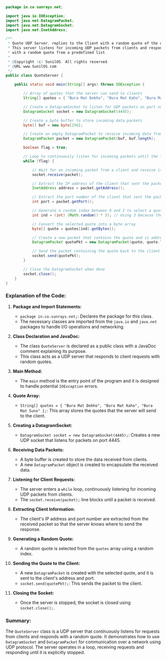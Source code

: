 ```java
package in.co.sunrays.net;

import java.io.IOException;
import java.net.DatagramPacket;
import java.net.DatagramSocket;
import java.net.InetAddress;

/**
 * Quote UDP Server, replies to the Client with a random quote of the day.
 * This server listens for incoming UDP packets from clients and responds 
 * with a random quote from a predefined list.
 * 
 * @Copyright (c) SunilOS. All rights reserved.
 * @URL www.SunilOS.com
 */
public class QuoteServer {

    public static void main(String[] args) throws IOException {

        // Array of quotes that the server can send to clients
        String[] quotes = { "Bura Mat Dekho", "Bura Mat Kaho", "Bura Mat Suno" };

        // Create a DatagramSocket to listen for UDP packets on port number 4445
        DatagramSocket socket = new DatagramSocket(4445);

        // Create a byte buffer to store incoming data packets
        byte[] buf = new byte[256];

        // Create an empty DatagramPacket to receive incoming data from clients
        DatagramPacket packet = new DatagramPacket(buf, buf.length);

        boolean flag = true;

        // Loop to continuously listen for incoming packets until the flag is set to false
        while (flag) {

            // Wait for an incoming packet from a client and receive it
            socket.receive(packet);

            // Extract the IP address of the client that sent the packet
            InetAddress address = packet.getAddress();

            // Extract the port number of the client that sent the packet
            int port = packet.getPort();

            // Generate a random index between 0 and 2 to select a quote from the array
            int ind = (int) (Math.random() * 3); // Using 3 because there are 3 quotes

            // Convert the selected quote into a byte array
            byte[] quote = quotes[ind].getBytes();

            // Create a new packet that contains the quote and is addressed to the client's IP and port
            DatagramPacket quotePkt = new DatagramPacket(quote, quote.length, address, port);

            // Send the packet containing the quote back to the client
            socket.send(quotePkt);
        }

        // Close the DatagramSocket when done
        socket.close();
    }
}
```

### Explanation of the Code:

1. **Package and Import Statements:**
   - `package in.co.sunrays.net;`: Declares the package for this class.
   - The necessary classes are imported from the `java.io` and `java.net` packages to handle I/O operations and networking.

2. **Class Declaration and JavaDoc:**
   - The class `QuoteServer` is declared as a public class with a JavaDoc comment explaining its purpose.
   - This class acts as a UDP server that responds to client requests with random quotes.

3. **Main Method:**
   - The `main` method is the entry point of the program and it is designed to handle potential `IOException` errors.

4. **Quote Array:**
   - `String[] quotes = { "Bura Mat Dekho", "Bura Mat Kaho", "Bura Mat Suno" };`: This array stores the quotes that the server will send to the client.

5. **Creating a DatagramSocket:**
   - `DatagramSocket socket = new DatagramSocket(4445);`: Creates a new UDP socket that listens for packets on port 4445.

6. **Receiving Data Packets:**
   - A byte buffer is created to store the data received from clients.
   - A new `DatagramPacket` object is created to encapsulate the received data.

7. **Listening for Client Requests:**
   - The server enters a `while` loop, continuously listening for incoming UDP packets from clients.
   - The `socket.receive(packet);` line blocks until a packet is received.

8. **Extracting Client Information:**
   - The client's IP address and port number are extracted from the received packet so that the server knows where to send the response.

9. **Generating a Random Quote:**
   - A random quote is selected from the `quotes` array using a random index.

10. **Sending the Quote to the Client:**
    - A new `DatagramPacket` is created with the selected quote, and it is sent to the client's address and port.
    - `socket.send(quotePkt);`: This sends the packet to the client.

11. **Closing the Socket:**
    - Once the server is stopped, the socket is closed using `socket.close();`.

### Summary:
The `QuoteServer` class is a UDP server that continuously listens for requests from clients and responds with a random quote. It demonstrates how to use `DatagramSocket` and `DatagramPacket` for communication over a network using UDP protocol. The server operates in a loop, receiving requests and responding until it is explicitly stopped.
